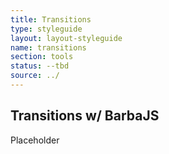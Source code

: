 ```yaml
---
title: Transitions
type: styleguide
layout: layout-styleguide
name: transitions
section: tools
status: --tbd
source: ../
---
```


<main class="_styleguide-tools" markdown="1">


## Transitions w/ BarbaJS

Placeholder




</main>



